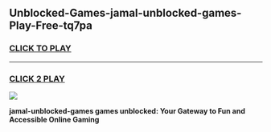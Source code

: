 
## Unblocked-Games-jamal-unblocked-games-Play-Free-tq7pa
<h3>
<a href="https://premium76.site?title=jamal-unblocked-games&ref=10A">CLICK TO PLAY</a></h3>
<hr>

<h3>
<a href="https://premium76.site?title=jamal-unblocked-games&ref=10A">CLICK 2 PLAY</a>
  
</h3>

<a href="https://premium76.site?title=jamal-unblocked-games&ref=10A"><img src="https://clearcache.store/games.png"></a>


**jamal-unblocked-games games unblocked: Your Gateway to Fun and Accessible Online Gaming**

